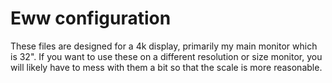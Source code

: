 # Eww configuration

These files are designed for a 4k display, primarily my main monitor which is
32". If you want to use these on a different resolution or size monitor, you
will likely have to mess with them a bit so that the scale is more reasonable.
